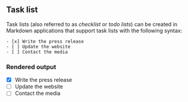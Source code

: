 ## Task list

Task lists (also referred to as _checklist_ or _todo lists_) can be created in Markdown applications that support task lists with the following syntax:

```
- [x] Write the press release
- [ ] Update the website
- [ ] Contact the media
```

### Rendered output

- [x] Write the press release
- [ ] Update the website
- [ ] Contact the media
